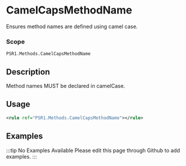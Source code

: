 # CamelCapsMethodName

Ensures method names are defined using camel case.

### Scope

`PSR1.Methods.CamelCapsMethodName`

## Description

Method names MUST be declared in camelCase.

## Usage

```xml
<rule ref="PSR1.Methods.CamelCapsMethodName"></rule>
```

## Examples

:::tip No Examples Available
Please edit this page through Github to add examples.
:::